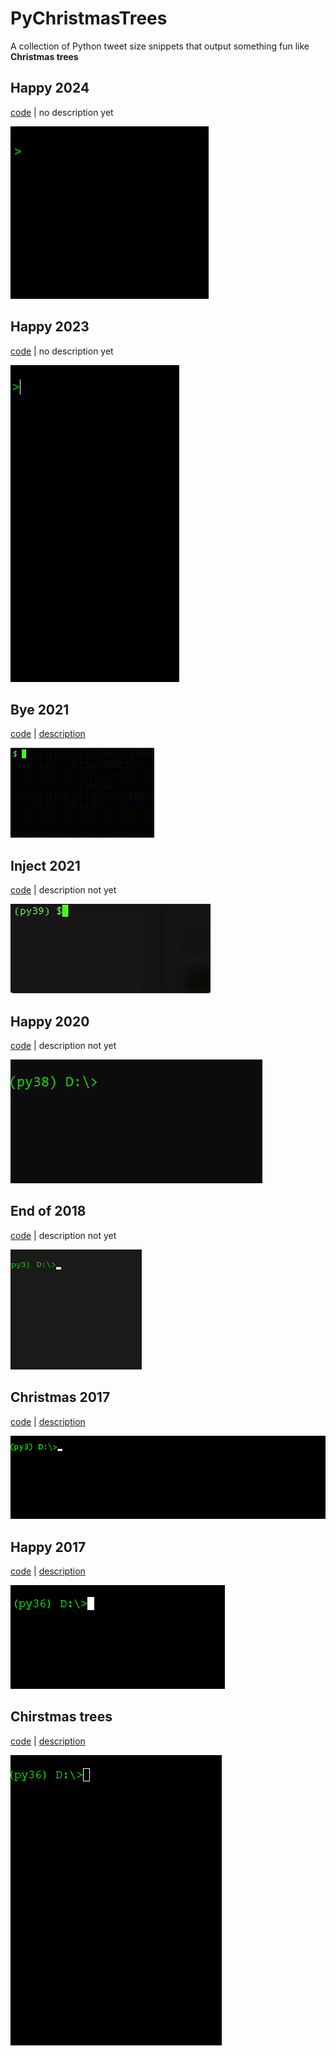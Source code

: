 # PyChristmasTrees

A collection of Python tweet size snippets that output something fun like **Christmas trees**

## Happy 2024

[code](happy2024.py) | no description yet 

![Animated GIF of happy2024.py console output](happy2024.gif)

## Happy 2023

[code](happy2023.py) | no description yet 

![Animated GIF of happy2023.py console output](happy2023.gif)

## Bye 2021

[code](bye2021.py) | [description](bye2021.md)

![Animated GIF of bye20201.py console output](bye2021.gif)


## Inject 2021

[code](inject2021.py) | description not yet

![Animated GIF of inject20201.py console output](inject2021.gif)

## Happy 2020

[code](happy2020.py) | description not yet

![Animated GIF of happy2020.py console output](happy2020.gif)

## End of 2018

[code](2018.py) | description not yet

![Animated GIF of 2018.py console output](2018.gif)

## Christmas 2017

[code](christmas2017.py) | [description](christmas2017.md)

![Animated GIF of christmas2017.py console output](christmas2017.gif)

## Happy 2017

[code](happy2017.py) | [description](happy2017.md)

![Animated GIF of happy2017.py console output](happy2017.gif)

## Chirstmas trees 

[code](christmas.py) | [description](christmas.md)

![Animated GIF of christmas.py console output](christmas.gif)
